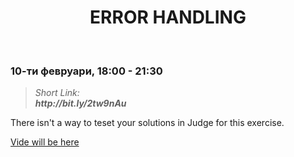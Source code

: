 <h1 align="center">ERROR HANDLING</h1>
    <br>

<h3>10-ти февруари, 18:00 - 21:30</h3>

<blockquote>
    <i>
        Short Link: <br> 
        <b>
            http://bit.ly/2tw9nAu
        </b> 
    </i>
</blockquote>

<p>There isn't a way to teset your solutions in Judge for this exercise.</p>

<p>
   <a href="#">Vide will be here</a> 
</p>

